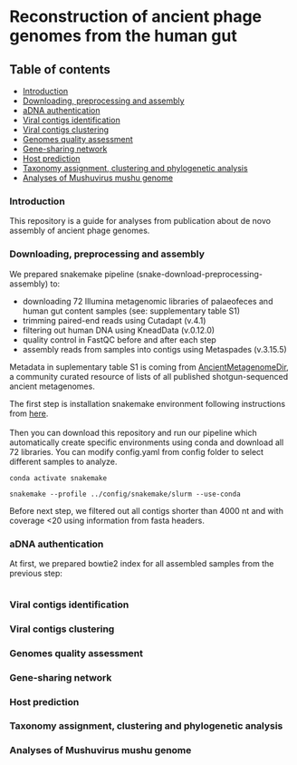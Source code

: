 # Reconstruction of ancient phage genomes from the human gut

## Table of contents
- [Introduction](#introduction)
- [Downloading, preprocessing and assembly](#downloading-preprocessing-and-assembly)
- [aDNA authentication](#adna-authentication)
- [Viral contigs identification](#viral-contigs-identification)
- [Viral contigs clustering](#viral-contigs-clustering)
- [Genomes quality assessment](#genomes-quality-assessment)
- [Gene-sharing network](#gene-sharing-network)
- [Host prediction](#host-prediction)
- [Taxonomy assignment, clustering and phylogenetic analysis](#taxonomy-assignment-clustering-and-phylogenetic-analysis)
- [Analyses of Mushuvirus mushu genome](#analyses-of-mushuvirus-mushu-genome)

### Introduction
This repository is a guide for analyses from publication about de novo assembly of ancient phage genomes.

### Downloading, preprocessing and assembly
We prepared snakemake pipeline (snake-download-preprocessing-assembly) to:
- downloading 72 Illumina metagenomic libraries of palaeofeces and human gut content samples (see: supplementary table S1)
- trimming paired-end reads using Cutadapt (v.4.1)
- filtering out human DNA using KneadData (v.0.12.0)
- quality control in FastQC before and after each step
- assembly reads from samples into contigs using Metaspades (v.3.15.5)

Metadata in suplementary table S1 is coming from [AncientMetagenomeDir](https://github.com/SPAAM-community/AncientMetagenomeDir), a community curated resource of lists of all published shotgun-sequenced ancient metagenomes.

The first step is installation snakemake environment following instructions from [here](https://snakemake.readthedocs.io/en/stable/getting_started/installation.html).<br>  
Then you can download this repository and run our pipeline which automatically create specific environments using conda and download all 72 libraries. 
You can modify config.yaml from config folder to select different samples to analyze. 
<br>  

```
conda activate snakemake

snakemake --profile ../config/snakemake/slurm --use-conda 
```
Before next step, we filtered out all contigs shorter than 4000 nt and with coverage <20 using information from fasta headers.
### aDNA authentication

At first, we prepared bowtie2 index for all assembled samples from the previous step:
```

```

### Viral contigs identification

### Viral contigs clustering

### Genomes quality assessment

### Gene-sharing network

### Host prediction

### Taxonomy assignment, clustering and phylogenetic analysis

### Analyses of Mushuvirus mushu genome
